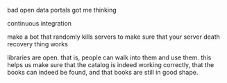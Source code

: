 ---
---
bad open data portals got me thinking


continuous integration


make a bot that randomly kills servers to make sure that your server death recovery thing works


libraries are open. that is, people can walk into them and use them.
this helps us make sure that the catalog is indeed working correctly,
that the books can indeed be found, and that books are still in good shape.

